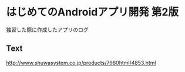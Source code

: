 # はじめてのAndroidアプリ開発 第2版
独習した際に作成したアプリのログ

## Text
http://www.shuwasystem.co.jp/products/7980html/4853.html


